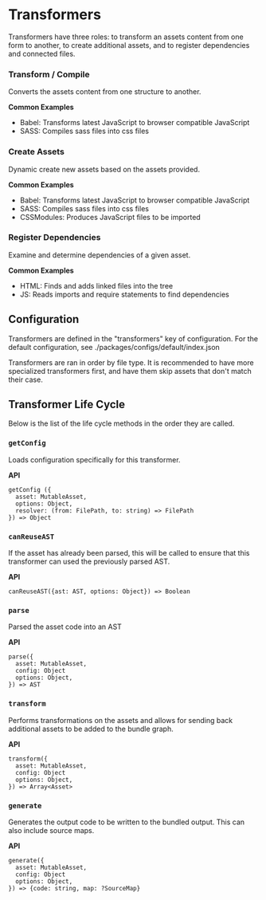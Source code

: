 # Transformers

Transformers have three roles: to transform an assets content from one form to another, to create additional assets, and to register dependencies and connected files.

### Transform / Compile

Converts the assets content from one structure to another.

**Common Examples**

- Babel: Transforms latest JavaScript to browser compatible JavaScript
- SASS: Compiles sass files into css files

### Create Assets

Dynamic create new assets based on the assets provided.

**Common Examples**

- Babel: Transforms latest JavaScript to browser compatible JavaScript
- SASS: Compiles sass files into css files
- CSSModules: Produces JavaScript files to be imported

### Register Dependencies

Examine and determine dependencies of a given asset.

**Common Examples**

- HTML: Finds and adds linked files into the tree
- JS: Reads imports and require statements to find dependencies

## Configuration

Transformers are defined in the "transformers" key of configuration. For the default configuration, see
./packages/configs/default/index.json

Transformers are ran in order by file type. It is recommended to have more specialized transformers first, and have them skip assets that don't match their case.

## Transformer Life Cycle

Below is the list of the life cycle methods in the order they are called.

### `getConfig`

Loads configuration specifically for this transformer.

**API**

```
getConfig ({
  asset: MutableAsset,
  options: Object,
  resolver: (from: FilePath, to: string) => FilePath
}) => Object
```

### `canReuseAST`

If the asset has already been parsed, this will be called to ensure that this transformer can used the previously parsed AST.

**API**

```
canReuseAST({ast: AST, options: Object}) => Boolean
```

### `parse`

Parsed the asset code into an AST

**API**

```
parse({
  asset: MutableAsset,
  config: Object
  options: Object,
}) => AST
```

### `transform`

Performs transformations on the assets and allows for sending back additional assets to be added to the bundle graph.

**API**

```
transform({
  asset: MutableAsset,
  config: Object
  options: Object,
}) => Array<Asset>
```

### `generate`

Generates the output code to be written to the bundled output. This can also include source maps.

**API**

```
generate({
  asset: MutableAsset,
  config: Object
  options: Object,
}) => {code: string, map: ?SourceMap}
```
